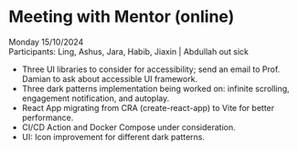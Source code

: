 # Meeting with Mentor (online)
Monday 15/10/2024\
Participants: Ling, Ashus, Jara, Habib, Jiaxin | Abdullah out sick

- Three UI libraries to consider for accessibility; send an email to Prof. Damian to ask about accessible UI framework.
- Three dark patterns implementation being worked on: infinite scrolling, engagement notification, and autoplay.
- React App migrating from CRA (create-react-app) to Vite for better performance.
- CI/CD Action and Docker Compose under consideration.
- UI: Icon improvement for different dark patterns.
